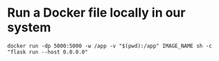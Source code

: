 # Run a Docker file locally in our system

```
docker run -dp 5000:5000 -w /app -v "$(pwd):/app" IMAGE_NAME sh -c "flask run --host 0.0.0.0"
```